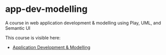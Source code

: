 app-dev-modelling
=================

A course in web application development &amp; modelling using Play, UML, and Semantic UI

This course is visible here:

- [Application Development & Modelling](http://edeleastar.github.io/app-dev-modelling)
